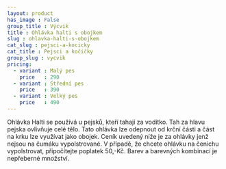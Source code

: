 ```yaml
---
layout: product
has_image : False
group_title : Výcvik
title : Ohlávka halti s obojkem
slug : ohlavka-halti-s-obojkem
cat_slug : pejsci-a-kocicky
cat_title : Pejsci a kočičky
group_slug : vycvik
pricing:
  - variant : Malý pes
    price   : 290
  - variant : Střední pes
    price   : 390
  - variant : Velký pes
    price   : 490
---
```


Ohlávka Halti se používá u pejsků, kteří tahají za vodítko. Tah za hlavu pejska ovlivňuje celé tělo. Tato ohlávka lze odepnout od krční části a část na krku lze využívat jako obojek. Ceník uvedený níže je za ohlávky jenž nejsou na čumáku vypolstrované. V případě, že chcete ohlávku na čenichu vypolstrovat, připočítejte poplatek 50,-Kč. Barev a barevných kombinací je nepřeberné množství.

